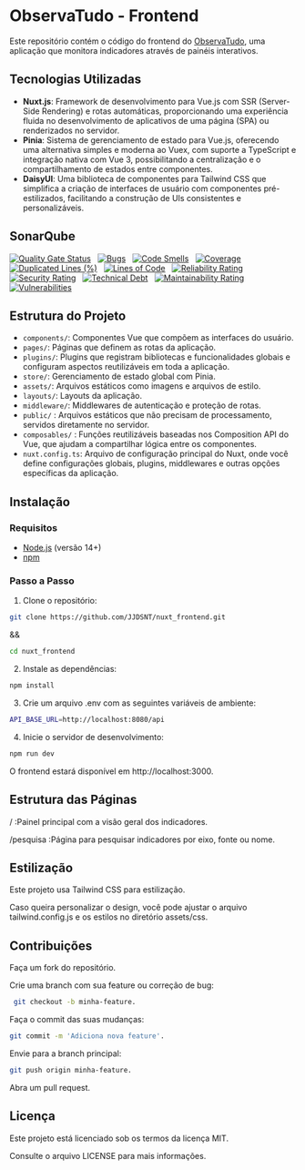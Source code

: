 # ObservaTudo - Frontend

Este repositório contém o código do frontend do [ObservaTudo](https://github.com/JJDSNT/java_backend), uma aplicação que monitora indicadores através de painéis interativos.

## Tecnologias Utilizadas

- **Nuxt.js**: Framework de desenvolvimento para Vue.js com SSR (Server-Side Rendering) e rotas automáticas, proporcionando uma experiência fluida no desenvolvimento de aplicativos de uma página (SPA) ou renderizados no servidor.
- **Pinia**: Sistema de gerenciamento de estado para Vue.js, oferecendo uma alternativa simples e moderna ao Vuex, com suporte a TypeScript e integração nativa com Vue 3, possibilitando a centralização e o compartilhamento de estados entre componentes.
- **DaisyUI**: Uma biblioteca de componentes para Tailwind CSS que simplifica a criação de interfaces de usuário com componentes pré-estilizados, facilitando a construção de UIs consistentes e personalizáveis.


## SonarQube

[![Quality Gate Status](https://sonarcloud.io/api/project_badges/measure?project=JJDSNT_nuxt_frontend&metric=alert_status)](https://sonarcloud.io/summary/new_code?id=JJDSNT_nuxt_frontend)
&nbsp;
[![Bugs](https://sonarcloud.io/api/project_badges/measure?project=JJDSNT_nuxt_frontend&metric=bugs)](https://sonarcloud.io/summary/new_code?id=JJDSNT_nuxt_frontend)
&nbsp;
[![Code Smells](https://sonarcloud.io/api/project_badges/measure?project=JJDSNT_nuxt_frontend&metric=code_smells)](https://sonarcloud.io/summary/new_code?id=JJDSNT_nuxt_frontend)
&nbsp;
[![Coverage](https://sonarcloud.io/api/project_badges/measure?project=JJDSNT_nuxt_frontend&metric=coverage)](https://sonarcloud.io/summary/new_code?id=JJDSNT_nuxt_frontend)
&nbsp;
[![Duplicated Lines (%)](https://sonarcloud.io/api/project_badges/measure?project=JJDSNT_nuxt_frontend&metric=duplicated_lines_density)](https://sonarcloud.io/summary/new_code?id=JJDSNT_nuxt_frontend)
&nbsp;
[![Lines of Code](https://sonarcloud.io/api/project_badges/measure?project=JJDSNT_nuxt_frontend&metric=ncloc)](https://sonarcloud.io/summary/new_code?id=JJDSNT_nuxt_frontend)
&nbsp;
[![Reliability Rating](https://sonarcloud.io/api/project_badges/measure?project=JJDSNT_nuxt_frontend&metric=reliability_rating)](https://sonarcloud.io/summary/new_code?id=JJDSNT_nuxt_frontend)
&nbsp;
[![Security Rating](https://sonarcloud.io/api/project_badges/measure?project=JJDSNT_nuxt_frontend&metric=security_rating)](https://sonarcloud.io/summary/new_code?id=JJDSNT_nuxt_frontend)
&nbsp;
[![Technical Debt](https://sonarcloud.io/api/project_badges/measure?project=JJDSNT_nuxt_frontend&metric=sqale_index)](https://sonarcloud.io/summary/new_code?id=JJDSNT_nuxt_frontend)
&nbsp;
[![Maintainability Rating](https://sonarcloud.io/api/project_badges/measure?project=JJDSNT_nuxt_frontend&metric=sqale_rating)](https://sonarcloud.io/summary/new_code?id=JJDSNT_nuxt_frontend)
&nbsp;
[![Vulnerabilities](https://sonarcloud.io/api/project_badges/measure?project=JJDSNT_nuxt_frontend&metric=vulnerabilities)](https://sonarcloud.io/summary/new_code?id=JJDSNT_nuxt_frontend)

## Estrutura do Projeto

- `components/`: Componentes Vue que compõem as interfaces do usuário.
- `pages/`: Páginas que definem as rotas da aplicação.
- `plugins/`: Plugins que registram bibliotecas e funcionalidades globais e configuram aspectos reutilizáveis em toda a aplicação. 
- `store/`: Gerenciamento de estado global com Pinia.
- `assets/`: Arquivos estáticos como imagens e arquivos de estilo.
- `layouts/`: Layouts da aplicação.
- `middleware/`: Middlewares de autenticação e proteção de rotas.
- `public/` : Arquivos estáticos que não precisam de processamento, servidos diretamente no servidor.
- `composables/` : Funções reutilizáveis baseadas nos Composition API do Vue, que ajudam a compartilhar lógica entre os componentes.
- `nuxt.config.ts`: Arquivo de configuração principal do Nuxt, onde você define configurações globais, plugins, middlewares e outras opções específicas da aplicação.

## Instalação

### Requisitos

- [Node.js](https://nodejs.org/) (versão 14+)
- [npm](https://www.npmjs.com/)

### Passo a Passo

1. Clone o repositório:

```bash
git clone https://github.com/JJDSNT/nuxt_frontend.git
```
&&
```bash
cd nuxt_frontend
```
2. Instale as dependências:

```bash
npm install
```

3. Crie um arquivo .env com as seguintes variáveis de ambiente:

```bash
API_BASE_URL=http://localhost:8080/api
```

4. Inicie o servidor de desenvolvimento:
```bash
npm run dev
```

O frontend estará disponível em http://localhost:3000.


## Estrutura das Páginas
/ :Painel principal com a visão geral dos indicadores.

/pesquisa :Página para pesquisar indicadores por eixo, fonte ou nome.

## Estilização

Este projeto usa Tailwind CSS para estilização.

Caso queira personalizar o design, você pode ajustar o arquivo tailwind.config.js e os estilos no diretório assets/css.

## Contribuições
Faça um fork do repositório.

Crie uma branch com sua feature ou correção de bug:
```bash
 git checkout -b minha-feature.
```
Faça o commit das suas mudanças:
```bash
git commit -m 'Adiciona nova feature'.
```
Envie para a branch principal:
```bash
git push origin minha-feature.
```
Abra um pull request.

## Licença
Este projeto está licenciado sob os termos da licença MIT.

Consulte o arquivo LICENSE para mais informações.
